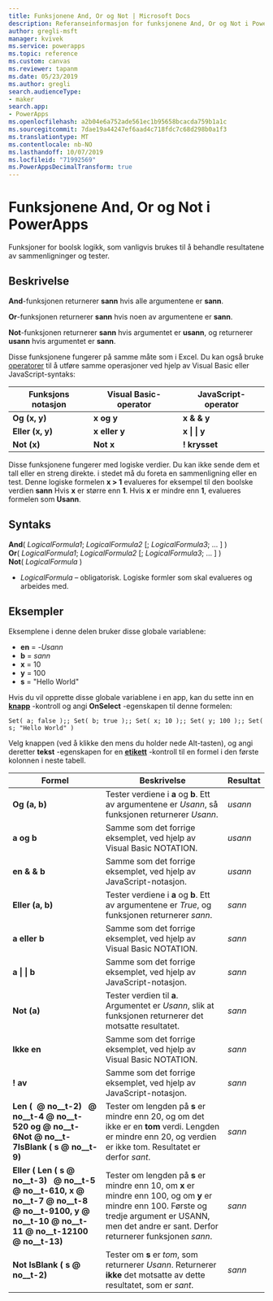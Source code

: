 ```yaml
---
title: Funksjonene And, Or og Not | Microsoft Docs
description: Referanseinformasjon for funksjonene And, Or og Not i PowerApps, inkludert syntaks og eksempler
author: gregli-msft
manager: kvivek
ms.service: powerapps
ms.topic: reference
ms.custom: canvas
ms.reviewer: tapanm
ms.date: 05/23/2019
ms.author: gregli
search.audienceType:
- maker
search.app:
- PowerApps
ms.openlocfilehash: a2b04e6a752ade561ec1b95658bcacda759b1a1c
ms.sourcegitcommit: 7dae19a44247ef6aad4c718fdc7c68d298b0a1f3
ms.translationtype: MT
ms.contentlocale: nb-NO
ms.lasthandoff: 10/07/2019
ms.locfileid: "71992569"
ms.PowerAppsDecimalTransform: true
---
```

# <a name="and-or-and-not-functions-in-powerapps"></a>Funksjonene And, Or og Not i PowerApps

Funksjoner for boolsk logikk, som vanligvis brukes til å behandle resultatene av sammenligninger og tester.

## <a name="description"></a>Beskrivelse

**And**-funksjonen returnerer **sann** hvis alle argumentene er **sann**.

**Or**-funksjonen returnerer **sann** hvis noen av argumentene er **sann**.

**Not**-funksjonen returnerer **sann** hvis argumentet er **usann**, og returnerer **usann** hvis argumentet er **sann**.

Disse funksjonene fungerer på samme måte som i Excel. Du kan også bruke [operatorer](operators.md) til å utføre samme operasjoner ved hjelp av Visual Basic eller JavaScript-syntaks:

| Funksjons notasjon | Visual Basic-operator | JavaScript-operator |
| -------------|------------|--------|
| **Og (x, y)** | **x og y** | **x & & y** |
| **Eller (x, y)** | **x eller y** | **x &#124; &#124; y** |
| **Not (x)** | **Not x** | **! krysset** |

Disse funksjonene fungerer med logiske verdier. Du kan ikke sende dem et tall eller en streng direkte. i stedet må du foreta en sammenligning eller en test. Denne logiske formelen **x > 1** evalueres for eksempel til den boolske verdien **sann** Hvis **x** er større enn **1**. Hvis **x** er mindre enn **1**, evalueres formelen som **Usann**.

## <a name="syntax"></a>Syntaks

**And**( *LogicalFormula1*; *LogicalFormula2* [; *LogicalFormula3*; ... ] )<br>
**Or**( *LogicalFormula1*; *LogicalFormula2* [; *LogicalFormula3*; ... ] )<br>
**Not**( *LogicalFormula* )

- *LogicalFormula* – obligatorisk.  Logiske formler som skal evalueres og arbeides med.

## <a name="examples"></a>Eksempler

Eksemplene i denne delen bruker disse globale variablene:

- **en** = -*Usann*
- **b** = *sann*
- **x** = 10
- **y** = 100
- **s** = "Hello World"

Hvis du vil opprette disse globale variablene i en app, kan du sette inn en [**knapp**](../controls/control-button.md) -kontroll og angi **OnSelect** -egenskapen til denne formelen:

```powerapps-comma
Set( a; false );; Set( b; true );; Set( x; 10 );; Set( y; 100 );; Set( s; "Hello World" )
```

Velg knappen (ved å klikke den mens du holder nede Alt-tasten), og angi deretter **tekst** -egenskapen for en [**etikett**](../controls/control-text-box.md) -kontroll til en formel i den første kolonnen i neste tabell.

| Formel | Beskrivelse | Resultat |
|---------|-------------|--------|
| **Og (a, b)** | Tester verdiene i **a** og **b**.  Ett av argumentene er *Usann*, så funksjonen returnerer *Usann*. | *usann* |
| **a og b** | Samme som det forrige eksemplet, ved hjelp av Visual Basic NOTATION. | *usann* |
| **en & & b** | Samme som det forrige eksemplet, ved hjelp av JavaScript-notasjon. | *usann* |
| **Eller (a, b)** | Tester verdiene i **a** og **b**. Ett av argumentene er *True*, og funksjonen returnerer *sann*. | *sann* |
| **a eller b** | Samme som det forrige eksemplet, ved hjelp av Visual Basic NOTATION. | *sann* |
| **a &#124; &#124; b** | Samme som det forrige eksemplet, ved hjelp av JavaScript-notasjon. | *sann* |
| **Not (a)** | Tester verdien til **a**. Argumentet er *Usann*, slik at funksjonen returnerer det motsatte resultatet. | *sann* |
| **Ikke en** | Samme som det forrige eksemplet, ved hjelp av Visual Basic NOTATION. | *sann* |
| **! av** | Samme som det forrige eksemplet, ved hjelp av JavaScript-notasjon. | *sann* |
| **Len (&nbsp; @ no__t-2) &nbsp; @ no__t-4 @ no__t-520 og @ no__t-6Not @ no__t-7IsBlank (&nbsp;s @ no__t-9)** | Tester om lengden på **s** er mindre enn 20, og om det ikke er en **tom** verdi. Lengden er mindre enn 20, og verdien er ikke tom. Resultatet er derfor *sant*. | *sann* |
| **Eller (&nbsp;Len (&nbsp;s @ no__t-3) &nbsp; @ no__t-5 @ no__t-610, x @ no__t-7 @ no__t-8 @ no__t-9100, y @ no__t-10 @ no__t-11 @ no__t-12100 @ no__t-13)** | Tester om lengden på **s** er mindre enn 10, om **x** er mindre enn 100, og om **y** er mindre enn 100. Første og tredje argument er USANN, men det andre er sant. Derfor returnerer funksjonen *sann*. | *sann* |
| **Not IsBlank (&nbsp;s @ no__t-2)** | Tester om **s** er *tom*, som returnerer *Usann*. Returnerer **ikke** det motsatte av dette resultatet, som er *sant*. | *sann* |